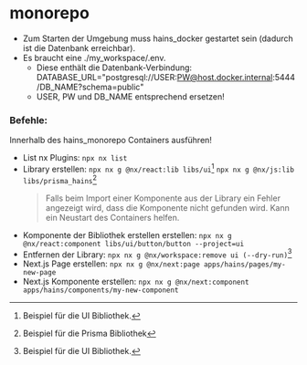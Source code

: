 # monorepo

- Zum Starten der Umgebung muss hains_docker gestartet sein (dadurch ist die Datenbank erreichbar).
- Es braucht eine ./my_workspace/.env.
  - Diese enthält die Datenbank-Verbindung:
    DATABASE_URL="postgresql://USER:PW@host.docker.internal:5444/DB_NAME?schema=public"
  - USER, PW und DB_NAME entsprechend ersetzen!

### Befehle:

Innerhalb des hains_monorepo Containers ausführen!

- List nx Plugins:
  `npx nx list`
- Library erstellen:
  `npx nx g @nx/react:lib libs/ui`[^1]
  `npx nx g @nx/js:lib libs/prisma_hains`[^2]
  > Falls beim Import einer Komponente aus der Library ein Fehler angezeigt wird, dass die Komponente nicht gefunden wird. Kann ein Neustart des Containers helfen.
- Komponente der Bibliothek erstellen erstellen:
  `npx nx g @nx/react:component libs/ui/button/button --project=ui`
- Entfernen der Library:
  `npx nx g @nx/workspace:remove ui (--dry-run)`[^1]
- Next.js Page erstellen:
  `npx nx g @nx/next:page apps/hains/pages/my-new-page`
- Next.js Komponente erstellen:
  `npx nx g @nx/next:component apps/hains/components/my-new-component`

[^1]: Beispiel für die UI Bibliothek.
[^2]: Beispiel für die Prisma Bibliothek
